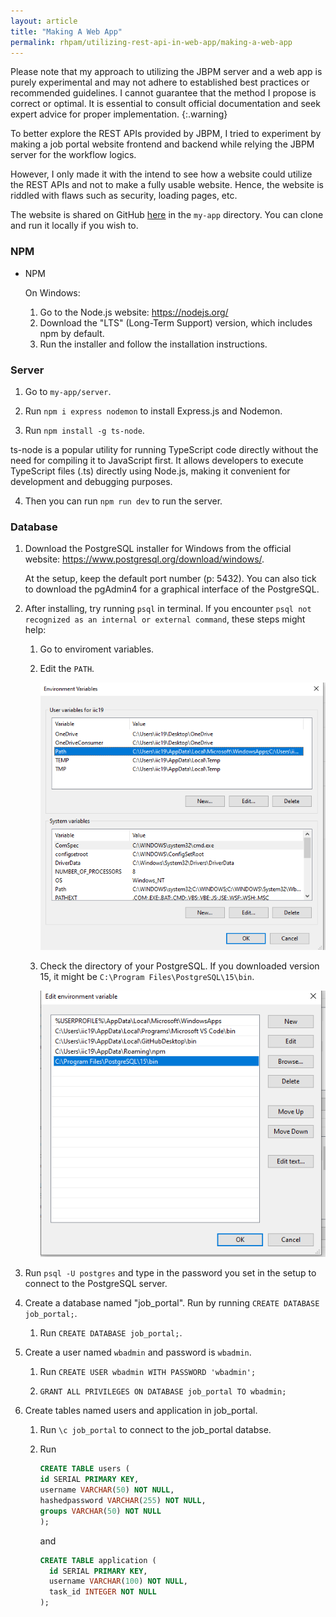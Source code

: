 ```yaml
---
layout: article
title: "Making A Web App"
permalink: rhpam/utilizing-rest-api-in-web-app/making-a-web-app
---
```


Please note that my approach to utilizing the JBPM server and a web app is purely experimental and may not adhere to established best practices or recommended guidelines. I cannot guarantee that the method I propose is correct or optimal. It is essential to consult official documentation and seek expert advice for proper implementation.
{:.warning}

To better explore the REST APIs provided by JBPM, I tried to experiment by making a job portal website frontend and backend while relying the JBPM server for the workflow logics.

However, I only made it with the intend to see how a website could utilize the REST APIs and not to make a fully usable website. Hence, the website is riddled with flaws such as security, loading pages, etc.

The website is shared on GitHub [here](https://github.com/zm-l/rhpam-demo/tree/main) in the `my-app` directory. You can clone and run it locally if you wish to.

### NPM

- NPM

  On Windows:

  1.  Go to the Node.js website: https://nodejs.org/
  2.  Download the "LTS" (Long-Term Support) version, which includes npm by default.
  3.  Run the installer and follow the installation instructions.

### Server

1. Go to `my-app/server`.

2. Run `npm i express nodemon` to install Express.js and Nodemon.

3. Run `npm install -g ts-node`.

ts-node is a popular utility for running TypeScript code directly without the need for compiling it to JavaScript first. It allows developers to execute TypeScript files (.ts) directly using Node.js, making it convenient for development and debugging purposes.

4. Then you can run `npm run dev` to run the server.

### Database

1. Download the PostgreSQL installer for Windows from the official website: https://www.postgresql.org/download/windows/.

   At the setup, keep the default port number (p: 5432). You can also tick to download the pgAdmin4 for a graphical interface of the PostgreSQL.

2. After installing, try running `psql` in terminal. If you encounter `psql not recognized as an internal or external command`, these steps might help:

   1. Go to enviroment variables.

   2. Edit the `PATH`.

      ![env-var](../assets/images/business-central/psql/env-var.png)

   3. Check the directory of your PostgreSQL. If you downloaded version 15, it might be `C:\Program Files\PostgreSQL\15\bin`.

      ![env-var-edit](../assets/images/business-central/psql/env-var-edit.png)

3. Run `psql -U postgres` and type in the password you set in the setup to connect to the PostgreSQL server.

4. Create a database named "job_portal". Run by running `CREATE DATABASE job_portal;`.

   1. Run `CREATE DATABASE job_portal;`.

5. Create a user named `wbadmin` and password is `wbadmin`.

   1. Run `CREATE USER wbadmin WITH PASSWORD 'wbadmin';`

   2. `GRANT ALL PRIVILEGES ON DATABASE job_portal TO wbadmin;`

6. Create tables named users and application in job_portal.

   1. Run `\c job_portal` to connect to the job_portal databse.

   2. Run

      ```sql
      CREATE TABLE users (
      id SERIAL PRIMARY KEY,
      username VARCHAR(50) NOT NULL,
      hashedpassword VARCHAR(255) NOT NULL,
      groups VARCHAR(50) NOT NULL
      );
      ```

      and

      ```sql
      CREATE TABLE application (
        id SERIAL PRIMARY KEY,
        username VARCHAR(100) NOT NULL,
        task_id INTEGER NOT NULL
      );
      ```
